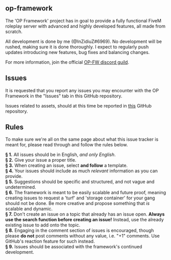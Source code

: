 ## op-framework
The 'OP Framework' project has in goal to provide a fully functional FiveM roleplay server with advanced and highly developed features, all made from scratch.

All development is done by me (@InZidiuZ#6969). No development will be rushed, making sure it is done thoroughly. I expect to regularly push updates introducing new features, bug fixes and balancing changes.

For more information, join the official [OP-FW discord guild](https://discord.gg/yRBWkjb).

## Issues
It is requested that you report any issues you may encounter with the OP Framework in the "Issues" tab in this GitHub repository.

Issues related to assets, should at this time be reported in [this](https://github.com/InZidiuZ/legacy-assets-issue-tracker) GitHub repository.

## Rules
To make sure we're all on the same page about what this issue tracker is meant for, please read through and follow the rules below.

**§ 1.** All issues should be in English, *and only English*.<br/>
**§ 2.** Give your issue a proper title.<br/>
**§ 3.** When creating an issue, select **and follow** a template.<br/>
**§ 4.** Your issues should include as much *relevant* information as you can provide.<br/>
**§ 5.** Suggestions should be specific and structured, and not vague and undetermined.<br/>
**§ 6.** The framework is meant to be easily scalable and future proof, meaning creating issues to request a 'turf' and 'storage container' for your gang should not be done. Be more creative and propose something that *is* scalable and dynamic.<br/>
**§ 7.** Don't create an issue on a topic that already has an issue open. **Always use the search function before creating an issue!** Instead, use the already existing issue to add onto the topic.<br/>
**§ 8.** Engaging in the comment section of issues is encouraged, though please **do not** post comments without any value, i.e. "+1" comments. Use GitHub's reaction feature for such instead.<br/>
**§ 9.** Issues should be associated with the framework's continued development.
